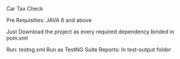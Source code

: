 Car Tax Check

 Pre Requisities:
 JAVA 8 and above
 
 Just Download the project as every required dependency binded in pom.xml
 
 Run: testng.xml  Run as TestNG Suite
 Reports: In test-output folder
 


